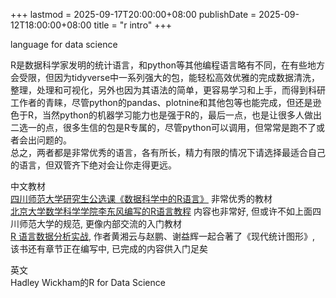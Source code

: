 +++
lastmod = 2025-09-17T20:00:00+08:00
publishDate = 2025-09-12T18:00:00+08:00
title = "r intro"
+++

language for data science  

R是数据科学家发明的统计语言，和python等其他编程语言略有不同，在有些地方会受限，但因为tidyverse中一系列强大的包，能轻松高效优雅的完成数据清洗，整理，处理和可视化，另外也因为其语法的简单，更容易学习和上手，而得到科研工作者的青睐，尽管python的pandas、plotnine和其他包等也能完成，但还是逊色于R，当然python的机器学习能力也是强于R的，最后一点，也是让很多人做出二选一的点，很多生信的包是R专属的，尽管python可以调用，但常常是跑不了或者会出问题的。  
总之，两者都是非常优秀的语言，各有所长，精力有限的情况下请选择最适合自己的语言，但双管齐下绝对会让你走得更远。

中文教材  
[四川师范大学研究生公选课《数据科学中的R语言》](https://bookdown.org/wangminjie/R4DS/) 非常优秀的教材  
[北京大学数学科学学院李东风编写的R语言教程](https://www.math.pku.edu.cn/teachers/lidf/docs/Rbook/html/_Rbook/index.html) 内容也非常好, 但或许不如上面四川师范大学的规范, 更像内部交流的入门教材  
[R 语言数据分析实战](https://bookdown.org/xiangyun/data-analysis-in-action/), 作者黄湘云与赵鹏、谢益辉一起合著了《现代统计图形》, 该书还有章节正在编写中, 已完成的内容供入门足矣  

英文  
Hadley Wickham的R for Data Science
